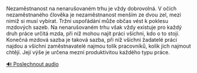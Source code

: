 
Nezaměstnanost na nenarušovaném trhu je vždy dobrovolná. V očích nezaměstnaného člověka je nezaměstnanost menším ze dvou zel, mezi nimiž si musí vybírat. Tržní uspořádání může občas vést k poklesu mzdových sazeb. Na nenarušovaném trhu však vždy existuje pro každý druh práce určitá mzda, při níž mohou najít práci všichni, kdo o to stojí. Konečná mzdová sazba je taková sazba, při níž všichni žadatelé práci najdou a všichni zaměstnavatelé najmou tolik pracovníků, kolik jich najmout chtějí. Její výše je určena mezní produktivitou každého typu práce.

[🔊 Poslechnout audio](/data/7-paragraphs/audio/chapter_108/para_007-Nezamstnanost-na-nenaruovanm-trhu-je-vdy-dobro.mp3)
